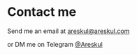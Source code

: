 # Contact me

<VPTeamMembers size="small" :members="members" />

Send me an email at areskul@areskul.com

or DM me on Telegram [@Areskul](https://t.me/areskul)

<script setup> 
import { VPTeamMembers } from 'vitepress/theme';
const members = [
{     
    avatar: 'https://www.github.com/pipelight.png',     
    name: "Areskul",
    title: 'Creator',  
    links: [    
    { icon: 'github', link: 'https://github.com/pipelight' },
    ],  
},   
];
</script>
